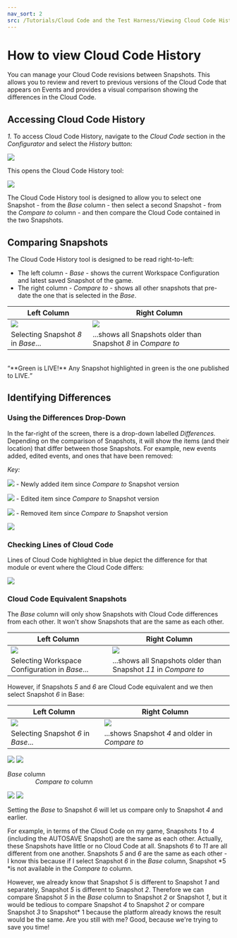 ```yaml
---
nav_sort: 2
src: /Tutorials/Cloud Code and the Test Harness/Viewing Cloud Code History.md
---
```


# How to view Cloud Code History

You can manage your Cloud Code revisions between Snapshots. This allows you to review and revert to previous versions of the Cloud Code that appears on Events and provides a visual comparison showing the differences in the Cloud Code.

## Accessing Cloud Code History

*1.* To access Cloud Code History, navigate to the *Cloud Code* section in the *Configurator* and select the *History* button:

![](img/CloudHistory/1.png)

This opens the Cloud Code History tool:

![](img/CloudHistory/2.png)

The Cloud Code History tool is designed to allow you to select one Snapshot - from the *Base* column - then select a second Snapshot - from the *Compare to* column - and then compare the Cloud Code contained in the two Snapshots.

## Comparing Snapshots

The Cloud Code History tool is designed to be read right-to-left:
* The left column - *Base* - shows the current Workspace Configuration and latest saved Snapshot of the game.
* The right column - *Compare to* - shows all other snapshots that pre-date the one that is selected in the *Base*.

**Left Column**  | **Right Column**
-----  | -----------
  ![](img/CloudHistory/3.png)  | ![](img/CloudHistory/4.png)
   Selecting Snapshot *8* in *Base*... | ...shows all Snapshots older than Snapshot *8* in *Compare to*

</br>
<q>**Green is LIVE!** Any Snapshot highlighted in green is the one published to LIVE.</q>

## Identifying Differences

### Using the Differences Drop-Down

In the far-right of the screen, there is a drop-down labelled *Differences.* Depending on the comparison of Snapshots, it will show the items (and their location) that differ between those Snapshots. For example, new events added, edited events, and ones that have been removed:

*Key:*

![](img/CloudHistory/5.png) - Newly added item since *Compare to* Snapshot version

![](img/CloudHistory/6.png) - Edited item since *Compare to* Snapshot version

![](img/CloudHistory/7.png) - Removed item since *Compare to* Snapshot version

![](img/CloudHistory/8.png)

### Checking Lines of Cloud Code

Lines of Cloud Code highlighted in blue depict the difference for that module or event where the Cloud Code differs:

![](img/CloudHistory/9.png)

### Cloud Code Equivalent Snapshots

The *Base* column will only show Snapshots with Cloud Code differences from each other. It won't show Snapshots that are the same as each other.

**Left Column**  | **Right Column**
-----  | -----------
  ![](img/CloudHistory/10.png)  | ![](img/CloudHistory/11.png)
   Selecting Workspace Configuration in *Base*... | ...shows all Snapshots older than Snapshot *11* in *Compare to*

However, if Snapshots *5* and *6* are Cloud Code equivalent and we then select Snapshot *6* in Base:

**Left Column**  | **Right Column**
-----  | -----------
  ![](img/CloudHistory/12.png)  | ![](img/CloudHistory/13.png)
   Selecting Snapshot *6* in *Base*... | ...shows Snapshot *4* and older in *Compare to*


![](img/CloudHistory/10.png) ![](img/CloudHistory/11.png)

*Base* column                                                                                                                          *Compare to* column

![](img/CloudHistory/12.png) ![](img/CloudHistory/13.png)

Setting the *Base* to Snapshot *6* will let us compare only to Snapshot *4* and earlier.

For example, in terms of the Cloud Code on my game, Snapshots *1* to *4* (including the AUTOSAVE Snapshot) are the same as each other. Actually, these Snapshots have little or no Cloud Code at all. Snapshots *6* to *11* are all different from one another. Snapshots *5* and *6* are the same as each other - I know this because if I select Snapshot *6* in the *Base* column, Snapshot *5 *is not available in the *Compare to* column.

However, we already know that Snapshot *5* is different to Snapshot *1* and separately, Snapshot *5* is different to Snapshot *2*. Therefore we can compare Snapshot *5* in the *Base* column to Snapshot *2* or Snapshot *1*, but it would be tedious to compare Snapshot *4* to Snapshot *2* or compare Snapshot *3* to Snapshot* 1 because the platform already knows the result would be the same. Are you still with me? Good, because we're trying to save you time!
